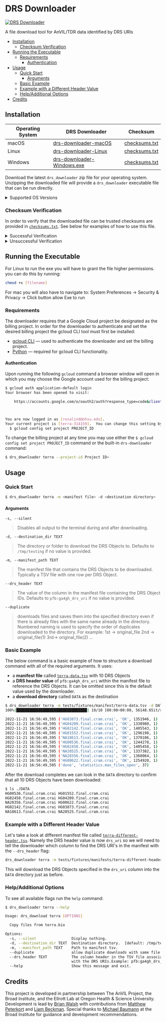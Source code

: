 # DRS Downloader <!-- omit from toc -->

[![DRS Downloader][build-badge]][build-link]

[build-badge]: https://github.com/anvilproject/drs_downloader/actions/workflows/build.yml/badge.svg
[build-link]: https://github.com/anvilproject/drs_downloader/actions/workflows/build.yml

A file download tool for AnVIL/TDR data identified by DRS URIs

- [Installation](#installation)
  - [Checksum Verification](#checksum-verification)
- [Running the Executable](#running-the-executable)
  - [Requirements](#requirements)
    - [Authentication](#authentication)
- [Usage](#usage)
  - [Quick Start](#quick-start)
    - [Arguments](#arguments)
  - [Basic Example](#basic-example)
  - [Example with a Different Header Value](#example-with-a-different-header-value)
  - [Help/Additional Options](#helpadditional-options)
- [Credits](#credits)

## Installation

| Operating System | DRS Downloader                        | Checksum                   |
| ---------------- | ------------------------------------- | -------------------------- |
| macOS            | [drs-downloader-macOS][macos]         | [checksums.txt][checksums] |
| Linux            | [drs-downloader-Linux][linux]         | [checksums.txt][checksums] |
| Windows          | [drs-downloader-Windows.exe][windows] | [checksums.txt][checksums] |

[macos]: https://github.com/anvilproject/drs_downloader/releases/latest/download/drs-downloader-macOS
[linux]: https://github.com/anvilproject/drs_downloader/releases/latest/download/drs-downloader-Linux
[windows]: https://github.com/anvilproject/drs_downloader/releases/latest/download/drs-downloader-Windows.exe
[checksums]: https://github.com/anvilproject/drs_downloader/releases/latest/download/checksums.txt

Download the latest `drs_downloader` zip file for your operating system. Unzipping the downloaded file will provide a `drs_downloader` executable file that can be run directly.

<details>
<summary>Supported OS Versions</summary>

| Operating System | Supported Versions             |
| ---------------- | ------------------------------ |
| macOS            | 12 (Monterey), 13 (Ventura)    |
| Linux            | Ubuntu 22.04 (Jammy Jellyfish) |
| Windows          | Windows 11                     |

_Notes_:

- Testing was done on hardware running macOS Monterey and Ventura (Apple Silicon M1 chips), with Windows and Linux emulation through [UTM](https://mac.getutm.app/).
- Due to hardware limitations with the ARM M1 chips, Windows 10 was not included in the list of tested operated systems as Microsoft does not currently provide a public Windows 10 ARM build.
- Ubuntu 20.04 (Focal Fossa) uses version 2.31 of the GNU C Library which appears to be incompatible with Python 3.10 requirement of version 2.35.

</details>

### Checksum Verification

In order to verify that the downloaded file can be trusted checksums are provided in [`checksums.txt`][checksums]. See below for examples of how to use this file.

<details>
<summary>Successful Verification</summary>

To verify the integrity of the binaries on macOS run the following command in the same directory as the downloaded file:

```sh
$ shasum -c checksums.txt --ignore-missing
drs-downloader-macOS: OK
```

If the `shasum` command outputs `OK` than the verification was successful and the executable can be trusted.

</details>

<details>
<summary>Unsuccessful Verification</summary>

Alternatively if the commad outputs `FAILED` than the checksum did not match and the binary should not be run.

```sh
$ shasum -c checksums.txt --ignore-missing
drs-downloader-macOS: FAILED
shasum: WARNING: 1 computed checksum did NOT match
shasum: checksums.txt: no file was verified
```

In such a case please reach out to the contributors for assistance.

</details>

## Running the Executable

For Linux to run the exe you will have to grant the file higher permissions. you can do this by running:

```sh
chmod +x [filename]
```

For mac you will also have to navigate to:
System Preferences -> Security & Privacy -> Click button allow Exe to run

### Requirements

The downloader requires that a Google Cloud project be designated as the billing project. In order for the downloader to authenticate and set the desired billing project the gcloud CLI tool must first be installed:

- [gcloud CLI](https://cloud.google.com/sdk/docs/install) — used to authenticate the downloader and set the billing project.
- [Python](https://www.python.org/) — required for gcloud CLI functionality.

#### Authentication

Upon running the following `gcloud` command a browser window will open in which you may choose the Google account used for the billing project:

```sh
$ gcloud auth application-default login
Your browser has been opened to visit:

    https://accounts.google.com/o/oauth2/auth?response_type=code&client_id=...



You are now logged in as [rosalind@ohsu.edu].
Your current project is [terra-314159].  You can change this setting by running:
  $ gcloud config set project PROJECT_ID
```

To change the billing project at any time you may use either the `$ gcloud config set project PROJECT_ID` command or the built-in `drs-downloader` command:

```sh
$ drs_downloader terra --project-id Project ID>
```

## Usage

### Quick Start

```sh
$ drs_downloader terra -m <manifest file> -d <destination directory>
```

#### Arguments

`-s, --silent`

> Disables all output to the terminal during and after downloading.

`-d, --destination_dir TEXT`

> The directory or folder to download the DRS Objects to. Defaults to `/tmp/testing` if no value is provided.

`-m, --manifest_path TEXT`

> The manifest file that contains the DRS Objects to be downloaded. Typically a TSV file with one row per DRS Object.

`--drs_header TEXT`

> The value of the column in the manifest file containing the DRS Object IDs. Defaults to `pfb:ga4gh_drs_uri` if no value is provided.

`--duplicate`

> downloads files and saves them into the specified directory even if there is already files with the same name already in the directory. Numbered naming is used
> to specify the order of duplicates downloaded to the directory. For example: 1st -> original_file 2nd -> original_file(1) 3rd-> original_file(2) ...

### Basic Example

The below command is a basic example of how to structure a download command with all of the required arguments. It uses:

- a **manifest file** called [`terra-data.tsv`][terra-data] with 10 DRS Objects
- a **DRS header value** of `pfb:ga4gh_drs_uri` within the manifest file to reference the DRS Objects. It can be omitted since this is the default value used by the downloader.
- a **download directory** called `DATA` as the destination

[terra-data]: https://github.com/anvilproject/drs_downloader/blob/feature/download-recovery/tests/fixtures/manifests/terra-data.tsv

```sh
$ drs_downloader terra -m tests/fixtures/manifest/terra-data.tsv -d DATA
100%|████████████████████████████████| 10/10 [00:00<00:00, 56148.65it/s]

2022-11-21 16:56:49,595 ('HG03873.final.cram.crai', 'OK', 1351946, 1)
2022-11-21 16:56:49,595 ('HG04209.final.cram.crai', 'OK', 1338980, 1)
2022-11-21 16:56:49,595 ('HG02142.final.cram.crai', 'OK', 1405543, 1)
2022-11-21 16:56:49,595 ('HG01552.final.cram.crai', 'OK', 1296198, 1)
2022-11-21 16:56:49,595 ('NA18613.final.cram.crai', 'OK', 1370106, 1)
2022-11-21 16:56:49,595 ('HG00536.final.cram.crai', 'OK', 1244278, 1)
2022-11-21 16:56:49,595 ('HG02450.final.cram.crai', 'OK', 1405458, 1)
2022-11-21 16:56:49,595 ('NA20525.final.cram.crai', 'OK', 1337382, 1)
2022-11-21 16:56:49,595 ('NA20356.final.cram.crai', 'OK', 1368064, 1)
2022-11-21 16:56:49,595 ('HG00622.final.cram.crai', 'OK', 1254920, 1)
2022-11-21 16:56:49,595 ('done', 'statistics.max_files_open', 37)
```

After the download completes we can look in the `DATA` directory to confirm that all 10 DRS Objects have been downloaded:

```sh
$ ls ./DATA
HG00536.final.cram.crai HG01552.final.cram.crai
HG02450.final.cram.crai HG04209.final.cram.crai
NA20356.final.cram.crai HG00622.final.cram.crai
HG02142.final.cram.crai HG03873.final.cram.crai
NA18613.final.cram.crai NA20525.final.cram.crai
```

### Example with a Different Header Value

Let's take a look at different manifest file called [`terra-different-header.tsv`][terra-different-header]. Namely the DRS header value is now `drs_uri` so we will need to tell the downloader which column to find the DRS URI's in the manifest with the `--drs_header` flag:

```sh
drs_downloader terra -m tests/fixtures/manifests/terra-different-header.tsv -d DATA --drs_header drs_uri
```

This will download the DRS Objects specified in the `drs_uri` column into the `DATA` directory just as before.

[terra-different-header]: https://github.com/anvilproject/drs_downloader/blob/feature/download-recovery/tests/fixtures/manifests/terra-different-header.tsv

### Help/Additional Options

To see all available flags run the `help` command:

```sh
$ drs_downloader terra --help

Usage: drs_download terra [OPTIONS]

  Copy files from terra.bio

Options:
  -s, --silent                Display nothing.
  -d, --destination_dir TEXT  Destination directory.  [default: /tmp/testing]
  -m, --manifest_path TEXT    Path to manifest tsv.
  --duplicate                 allow duplicate downloads with same file name
  --drs_header TEXT           The column header in the TSV file associated
                              with the DRS URIs.Example: pfb:ga4gh_drs_uri
  --help                      Show this message and exit.
```

## Credits

This project is developed in partnership between The AnVIL Project, the Broad Institute, and the Ellrott Lab at Oregon Health & Science University. Development is lead by [Brian Walsh](https://github.com/bwalsh) with contributions from [Matthew Peterkort](https://github.com/matthewpeterkort) and [Liam Beckman](https://github.com/lbeckman314). Special thanks to [Michael Baumann](https://github.com/mikebaumann) at the Broad Institute for guidance and development recommendations.
